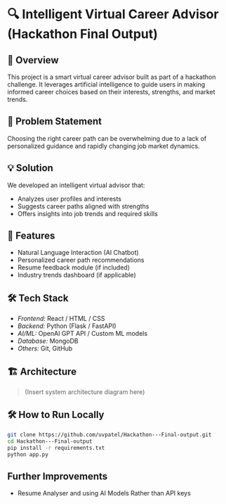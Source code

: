 # 🔍 Intelligent Virtual Career Advisor (Hackathon Final Output)

## 🧠 Overview

This project is a smart virtual career advisor built as part of a hackathon challenge. It leverages artificial intelligence to guide users in making informed career choices based on their interests, strengths, and market trends.

## 🧩 Problem Statement

Choosing the right career path can be overwhelming due to a lack of personalized guidance and rapidly changing job market dynamics.

## 💡 Solution

We developed an intelligent virtual advisor that:
- Analyzes user profiles and interests
- Suggests career paths aligned with strengths
- Offers insights into job trends and required skills

## 🚀 Features

- Natural Language Interaction (AI Chatbot)
- Personalized career path recommendations
- Resume feedback module (if included)
- Industry trends dashboard (if applicable)

## 🛠 Tech Stack

- *Frontend:* React / HTML / CSS
- *Backend:* Python (Flask / FastAPI)
- *AI/ML:* OpenAI GPT API / Custom ML models
- *Database:* MongoDB 
- *Others:* Git, GitHub

## 🏗 Architecture

> (Insert system architecture diagram here)

## 🛠 How to Run Locally

```bash
git clone https://github.com/uvpatel/Hackathon---Final-output.git
cd Hackathon---Final-output
pip install -r requirements.txt
python app.py
```

## Further Improvements
- Resume Analyser and using AI Models Rather than API keys

